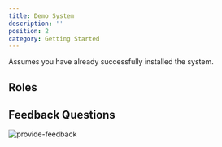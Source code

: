 ```yaml
---
title: Demo System
description: ''
position: 2
category: Getting Started
---
```


Assumes you have already successfully installed the system. 

## Roles


## Feedback Questions

![provide-feedback](https://drive.google.com/uc?id=1OmnSOuWu5JwAVaY8u43XF1tW_7ZmXdxS)
